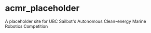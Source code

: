 # acmr_placeholder

A placeholder site for UBC Sailbot's Autonomous Clean-energy Marine Robotics Competition
